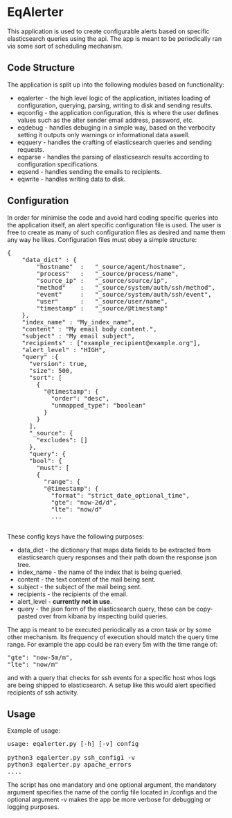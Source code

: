 # EqAlerter

This application is used to create configurable alerts based on specific elasticsearch queries using the api. The app is meant to be periodically ran via some sort of scheduling mechanism.

## Code Structure

The application is split up into the following modules based on functionality:

* eqalerter - the high level logic of the application, initiates loading of configuration, querying, parsing, writing to disk and sending results.
* eqconfig - the application configuration, this is where the user defines values such as the alter sender email address, password, etc.
* eqdebug - handles debuging in a simple way, based on the verbocity setting it outputs only warnings or informational data aswell.
* eqquery - handles the crafting of elasticsearch queries and sending requests.
* eqparse - handles the parsing of elasticsearch results according to configuration specifications.
* eqsend - handles sending the emails to recipients.
* eqwrite - handles writing data to disk.

## Configuration

In order for minimise the code and avoid hard coding specific queries into the application itself, an alert specific configuration file is used. The user is free to create as many of such configuration files as desired and name them any way he likes. Configuration files must obey a simple structure:

<pre>
{
	"data_dict" : {
		"hostname"	:	"_source/agent/hostname",
		"process"	:	"_source/process/name",
		"source_ip"	:	"_source/source/ip",
		"method"	:	"_source/system/auth/ssh/method",
		"event"		:	"_source/system/auth/ssh/event",
		"user"		:	"_source/user/name",
		"timestamp"	:	"_source/@timestamp"
	},
	"index_name" : "My_index_name",
	"content" : "My email body content.",
	"subject" : "My email subject",
	"recipients" : ["example_recipient@example.org"],
	"alert_level" : "HIGH",
	"query" :{
	  "version": true,
	  "size": 500,
	  "sort": [
		{
		  "@timestamp": {
			"order": "desc",
			"unmapped_type": "boolean"
		  }
		}
	  ],
	  "_source": {
		"excludes": []
	  },
	  "query": {
      "bool": {
        "must": [
        {
          "range": {
          "@timestamp": {
            "format": "strict_date_optional_time",
            "gte": "now-2d/d",
            "lte": "now/d"
            ...

</pre>

These config keys have the following purposes:

* data_dict - the dictionary that maps data fields to be extracted from elasticsearch query responses and their path down the response json tree.
* index_name - the name of the index that is being queried.
* content - the text content of the mail being sent.
* subject - the subject of the mail being sent.
* recipients - the recipients of the email.
* alert_level - **currently not in use**.
* query - the json form of the elasticsearch query, these can be copy-pasted over from kibana by inspecting build queries.

The app is meant to be executed periodically as a cron task or by some other mechanism. Its frequency of execution should match the query time range. For example the app could be ran every 5m with the time range of:

<pre>
"gte": "now-5m/m",
"lte": "now/m"
</pre>

and with a query that checks for ssh events for a specific host whos logs are being shipped to elasticsearch. A setup like this would alert specified recipients of ssh activity.

## Usage

Example of usage:

<pre>
usage: eqalerter.py [-h] [-v] config

python3 eqalerter.py ssh_config1 -v
python3 eqalerter.py apache_errors
....
</pre>

The script has one mandatory and one optional argument, the mandatory argument specifies the name of the config file located in /configs and the optional argument -v makes the app be more verbose for debugging or logging purposes.

